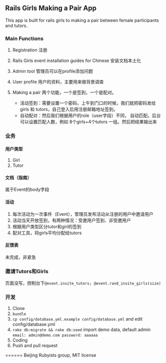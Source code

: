 ## Rails Girls Making a Pair App

This app is built for rails girls to making a pair between female participants and tutors.

### Main Functions

1. Registration  注册
2. Rails Girls event installation guides for Chinese  安装文档本土化
3. Admin tool  管理员可以在profile添加问题
4. User profile 用户的资料，主要用来做背景调查
5. Making a pair  两个功能，一个是签到，一个是配对。

	* 活动签到：需要设置一个密码，上午到门口的时候，我们就把密码发给girls 和 tutors，自己登入后用注册邮箱地址签到。
	* 自动配对：然后我们根据用户的role（user字段）不同， 自动匹配。后台可以设置匹配人数，例如 8个girls+4个tutors  一组。然后把结果输出来

### 业务

#### 用户类型
   1. Girl
   2. Tutor

#### 文档（指南）
   属于Event的body字段

#### 活动
   1. 每次活动为一次事件（Event），管理员发布活动从注册的用户中邀请用户
   2. 活动当天开放签到，有两种情况：受邀用户签到、非受邀用户
   3. 根据用户类型区分tutor和girl的签到
   4. 配对工具，将girls平均分配给tutors

#### 反馈表
   未完成，非紧急

### 邀请Tutors和Girls
   页面没写，控制台下```@event.invite_tutors; @event.rand_invite_girls(size)```

### 开发
   1. Clone
   2. ```bundle```
   3. ```cp config/database.yml.example config/database.yml``` and edit config/database.yml
   4. ```rake db:migrate && rake db:seed``` import demo data, default admin ```email: admin@demo.com password: aaaaaa```
   5. Coding
   6. Push and pull request

======
Beijing Rubyists group, MIT license
